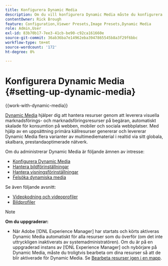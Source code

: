 ```yaml
---
title: Konfigurera Dynamic Media
description: Om du vill konfigurera Dynamic Media måste du konfigurera Dynamic Media och hantera bild- och visningsförinställningar.
contentOwner: Rick Brough
feature: Configuration,Viewer Presets,Image Presets,Dynamic Media
role: Admin,User
exl-id: 83b70b17-7ee3-41cb-be90-c92ca161660e
source-git-commit: 36ab36ba7e14962eba3947865545b8a3f29f6bbc
workflow-type: tm+mt
source-wordcount: '172'
ht-degree: 0%

---
```


# Konfigurera Dynamic Media {#setting-up-dynamic-media}

{{work-with-dynamic-media}}

[Dynamic Media](https://business.adobe.com/products/experience-manager/assets/dynamic-media.html) hjälper dig att hantera resurser genom att leverera visuella marknadsförings- och marknadsföringsresurser på begäran, automatiskt skalade för konsumtion på webben, mobiler och sociala webbplatser. Med hjälp av en uppsättning primära källresurser genererar och levererar Dynamic Media flera varianter av multimediematerial i realtid via sitt globala, skalbara, prestandaoptimerade nätverk.

<!-- OBSOLETE UNTIL THE INTEGRATING SCENE7 TOPIC GETS A MAJOR UPDATE

>[!NOTE]
>
>This documentation describes Dynamic Media capabilites, which are integrated directly into [!DNL Experience Manager]. If you are using Dynamic Media Classic (previously called Scene7) integrated into [!DNL Experience Manager], see [Dynamic Media Classic integration documentation](/help/sites-cloud/administering/integrating-scene7.md).
>
>See [Dual Use Scenario](/help/sites-cloud/administering/integrating-scene7.md#dual-use-scenario) for times when you may want to use [!DNL Experience Manager] integrated with Dynamic Media Classic along with Dynamic Media.

-->

Om du administrerar Dynamic Media är följande ämnen av intresse:

* [Konfigurera Dynamic Media](config-dm.md)
* [Hantera bildförinställningar](managing-image-presets.md)
* [Hantera visningsförinställningar](managing-viewer-presets.md)
* [Felsöka dynamiska media](troubleshoot-dm.md)

Se även följande avsnitt:

* [Videokodning och videoprofiler](video-profiles.md)
* [Bildprofiler](image-profiles.md)

>[!NOTE]
>
>**Om du uppgraderar:**
>
>* När Adobe [!DNL Experience Manager] har startats och körts aktiveras Dynamic Media automatiskt för alla resurser som du överför (om det inte uttryckligen inaktiverats av systemadministratören). Om du är på en uppgraderad instans av [!DNL Experience Manager] och nybörjare på Dynamic Media, måste du troligtvis bearbeta om dina resurser så att de blir aktiverade för Dynamic Media. Se [Bearbeta resurser igen i en mapp](/help/assets/dynamic-media/about-image-video-profiles.md#reprocessing-assets).

